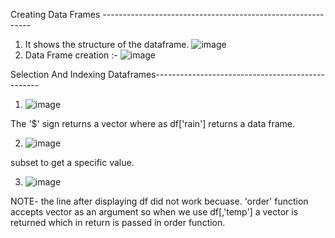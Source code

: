Creating Data Frames ------------------------------------------------------------

1) It shows the structure of the dataframe.
    ![image](https://user-images.githubusercontent.com/59577058/132388944-fb8688dc-fbd3-45e2-82d1-0844cfe74b1a.png)
2) Data Frame creation :- 
     ![image](https://user-images.githubusercontent.com/59577058/132389842-acc7ebb8-7dc6-49e4-a4ec-374cba35226d.png)

Selection And Indexing Dataframes-------------------------------------------------

1) ![image](https://user-images.githubusercontent.com/59577058/132390598-e7ab97a3-a960-4c9e-88b7-0447ad6d6096.png)
 
The '$' sign returns a vector where as df['rain'] returns a data frame.
   
2) ![image](https://user-images.githubusercontent.com/59577058/132391292-ae831b1f-cba4-49e3-9a67-9e0bbce1075a.png)

subset to get a specific value.

3) ![image](https://user-images.githubusercontent.com/59577058/132391365-eb115799-da88-4f41-94b0-4e29dfc2667a.png)
 
 NOTE- the line after displaying df did not work becuase. 'order' function accepts vector as an argument
       so when we use df[,'temp'] a vector is returned which in return is passed in order function.


